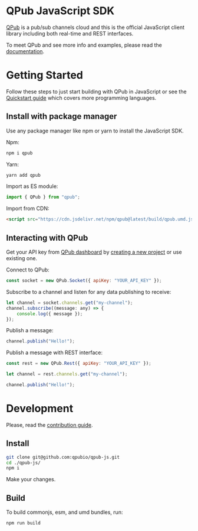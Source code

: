 # QPub JavaScript SDK

[QPub](https://qpub.io) is a pub/sub channels cloud and this is the official JavaScript client library including both real-time and REST interfaces.

To meet QPub and see more info and examples, please read the [documentation](https://qpub.io/docs).

# Getting Started

Follow these steps to just start building with QPub in JavaScript or see the [Quickstart guide](https://qpub.io/docs/getting-started/quickstart) which covers more programming languages.

## Install with package manager

Use any package manager like npm or yarn to install the JavaScript SDK.

Npm:

```bash
npm i qpub
```

Yarn:

```bash
yarn add qpub
```

Import as ES module:

```js
import { QPub } from "qpub";
```

Import from CDN:

```html
<script src="https://cdn.jsdelivr.net/npm/qpub@latest/build/qpub.umd.js"></script>
```

## Interacting with QPub

Get your API key from [QPub dashboard](https://dashboard.qpub.io) by [creating a new project](https://dashboard.qpub.io/projects/create) or use existing one.

Connect to QPub:

```js
const socket = new QPub.Socket({ apiKey: "YOUR_API_KEY" });
```

Subscribe to a channel and listen for any data publishing to receive:

```js
let channel = socket.channels.get("my-channel");
channel.subscribe((message: any) => {
    console.log({ message });
});
```

Publish a message:

```js
channel.publish("Hello!");
```

Publish a message with REST interface:

```js
const rest = new QPub.Rest({ apiKey: "YOUR_API_KEY" });

let channel = rest.channels.get("my-channel");

channel.publish("Hello!");
```

# Development

Please, read the [contribution guide](https://qpub.io/docs/basics/contribution).

## Install

```bash
git clone git@github.com:qpubio/qpub-js.git
cd ./qpub-js/
npm i
```

Make your changes.

## Build

To build commonjs, esm, and umd bundles, run:

```bash
npm run build
```

